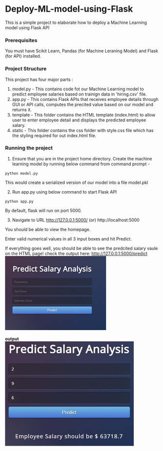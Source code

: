 # Deploy-ML-model-using-Flask

This is a simple project to elaborate how to deploy a Machine Learning model using Flask API

### Prerequisites
You must have Scikit Learn, Pandas (for Machine Leraning Model) and Flask (for API) installed.


### Project Structure
This project has four major parts :
1. model.py - This contains code fot our Machine Learning model to predict employee salaries based on trainign data in 'hiring.csv' file.
2. app.py - This contains Flask APIs that receives employee details through GUI or API calls, computes the precited value based on our model and returns it.
3. template - This folder contains the HTML template (index.html) to allow user to enter employee detail and displays the predicted employee salary.
4. static - This folder contains the css folder with style.css file which has the styling required for out index.html file.

### Running the project
1. Ensure that you are in the project home directory. Create the machine learning model by running below command from command prompt -
```
python model.py
```
This would create a serialized version of our model into a file model.pkl

2. Run app.py using below command to start Flask API
```
python app.py
```
By default, flask will run on port 5000.

3. Navigate to URL http://127.0.0.1:5000/ (or) http://localhost:5000

You should be able to view the homepage.

Enter valid numerical values in all 3 input boxes and hit Predict.

If everything goes well, you should  be able to see the predcited salary vaule on the HTML page!
check the output here: http://127.0.0.1:5000/predict
<br>
![output](https://github.com/akrish4/Deploy-ML-model-using-flask/blob/main/1.png)
<br>
<br>
**output**
<br>
![output](https://github.com/akrish4/Deploy-ML-model-using-flask/blob/main/2.png)
